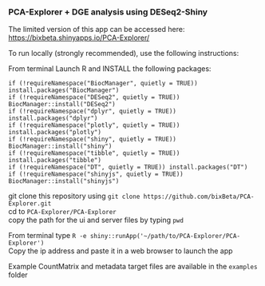 ### PCA-Explorer + DGE analysis using DESeq2-Shiny

The limited version of this app can be accessed here: https://bixbeta.shinyapps.io/PCA-Explorer/

To run locally (strongly recommended), use the following instructions:

From terminal Launch R and INSTALL the following packages:

`if (!requireNamespace("BiocManager", quietly = TRUE))
  install.packages("BiocManager")`<br>
`if (!requireNamespace("DESeq2", quietly = TRUE))
  BiocManager::install("DESeq2")`<br>
`if (!requireNamespace("dplyr", quietly = TRUE))
 install.packages("dplyr")`<br>
`if (!requireNamespace("plotly", quietly = TRUE))
  install.packages("plotly")`<br>
`if (!requireNamespace("shiny", quietly = TRUE))
  BiocManager::install("shiny")`<br>
`if (!requireNamespace("tibble", quietly = TRUE))
 install.packages("tibble")`<br>
`if (!requireNamespace("DT", quietly = TRUE))
  install.packages("DT")`<br>
`if (!requireNamespace("shinyjs", quietly = TRUE))
  BiocManager::install("shinyjs")`<br>

git clone this repository using `git clone https://github.com/bixBeta/PCA-Explorer.git`<br>
cd to `PCA-Explorer/PCA-Explorer`<br>
copy the path for the ui and server files by typing `pwd`

From terminal type `R -e shiny::runApp('~/path/to/PCA-Explorer/PCA-Explorer')`<br>
Copy the ip address and paste it in a web browser to launch the app

Example CountMatrix and metadata target files are available in the `examples` folder



